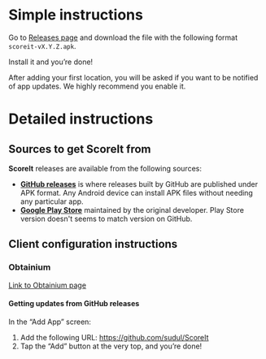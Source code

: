 # Simple instructions

Go to [Releases page](https://github.com/sudul/ScoreIt/releases) and download the file with the following format `scoreit-vX.Y.Z.apk`.

Install it and you’re done!

After adding your first location, you will be asked if you want to be notified of app updates. We highly recommend you enable it.


# Detailed instructions

## Sources to get ScoreIt from

**ScoreIt** releases are available from the following sources:
- **[GitHub releases](https://github.com/breezy-weather/breezy-weather/releases)** is where releases built by GitHub are published under APK format. Any Android device can install APK files without needing any particular app.
- **[Google Play Store](https://play.google.com/store/apps/details?id=com.sbgapps.scoreit&utm_source=global_co&utm_medium=prtnr&utm_content=Mar2515&utm_campaign=PartBadge&pcampaignid=MKT-Other-global-all-co-prtnr-py-PartBadge-Mar2515-1)** maintained by the original developer. Play Store version doesn't seems to match version on GitHub.

## Client configuration instructions

### Obtainium

[Link to Obtainium page](https://github.com/ImranR98/Obtainium/blob/main/README.md)

#### Getting updates from GitHub releases

In the “Add App” screen:
1. Add the following URL: https://github.com/sudul/ScoreIt
2. Tap the “Add” button at the very top, and you’re done!
